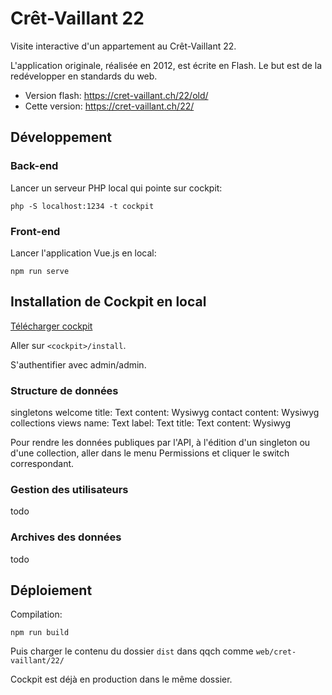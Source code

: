 # Crêt-Vaillant 22

Visite interactive d'un appartement au Crêt-Vaillant 22.

L'application originale, réalisée en 2012, est écrite en Flash. Le but est de la redévelopper en standards du web.

* Version flash: https://cret-vaillant.ch/22/old/
* Cette version: https://cret-vaillant.ch/22/

## Développement

### Back-end

Lancer un serveur PHP local qui pointe sur cockpit:

```
php -S localhost:1234 -t cockpit
```

### Front-end

Lancer l'application Vue.js en local:

```
npm run serve
```

## Installation de Cockpit en local

[Télécharger cockpit](https://getcockpit.com/download)

Aller sur `<cockpit>/install`.

S'authentifier avec admin/admin.

### Structure de données

  singletons
    welcome
      title: Text
      content: Wysiwyg
    contact
      content: Wysiwyg
  collections
    views
      name: Text
      label: Text
      title: Text
      content: Wysiwyg

Pour rendre les données publiques par l'API, à l'édition d'un singleton ou d'une collection, aller dans le menu Permissions et cliquer le switch correspondant.

### Gestion des utilisateurs

todo

### Archives des données

todo

## Déploiement

Compilation:
```
npm run build
```

Puis charger le contenu du dossier `dist` dans qqch comme `web/cret-vaillant/22/`

Cockpit est déjà en production dans le même dossier.
